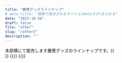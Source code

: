 ```yaml
---
title: "慶應グッズラインナップ"
# meta_title: "検索で表示されるタイトル(metaタグ)を入れる"
date: "2023-10-26"
draft: false
file: "other"
slug: "/other2"
description: ""
---
```

本部横にて販売します慶應グッズのラインナップです。{{<br>}}
{{<inimg img="KO1.jpg">}}
{{<inimg img="KO2.jpg">}}
